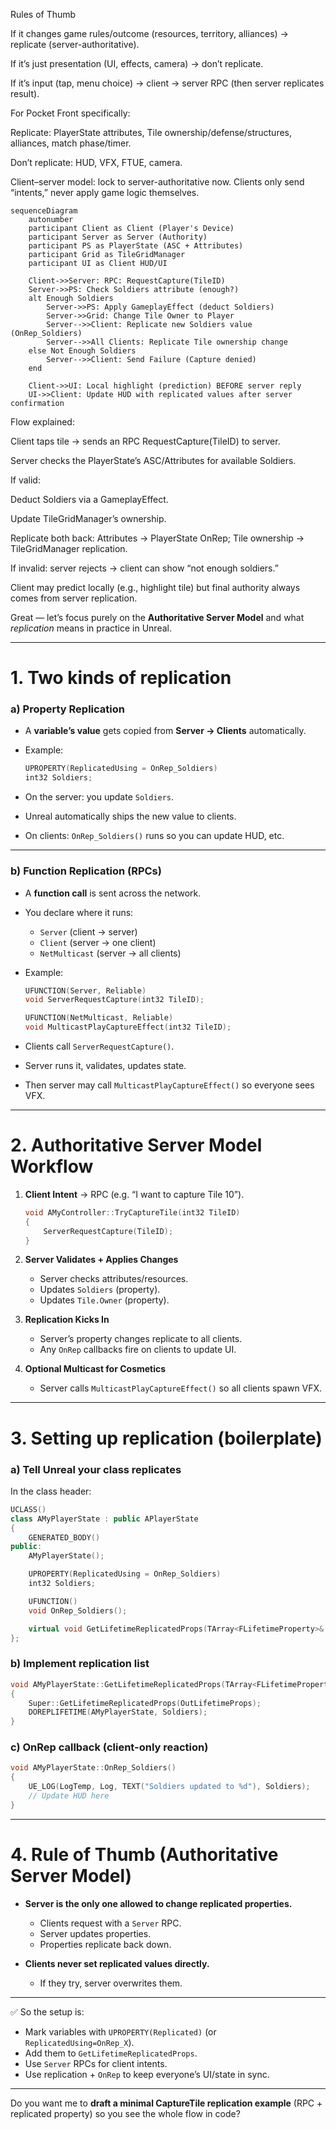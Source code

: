 Rules of Thumb

If it changes game rules/outcome (resources, territory, alliances) → replicate (server-authoritative).

If it’s just presentation (UI, effects, camera) → don’t replicate.

If it’s input (tap, menu choice) → client → server RPC (then server replicates result).

For Pocket Front specifically:

Replicate: PlayerState attributes, Tile ownership/defense/structures, alliances, match phase/timer.

Don’t replicate: HUD, VFX, FTUE, camera.

Client–server model: lock to server-authoritative now. Clients only send “intents,” never apply game logic themselves.

```mermaid
sequenceDiagram
    autonumber
    participant Client as Client (Player's Device)
    participant Server as Server (Authority)
    participant PS as PlayerState (ASC + Attributes)
    participant Grid as TileGridManager
    participant UI as Client HUD/UI

    Client->>Server: RPC: RequestCapture(TileID)
    Server->>PS: Check Soldiers attribute (enough?)
    alt Enough Soldiers
        Server->>PS: Apply GameplayEffect (deduct Soldiers)
        Server->>Grid: Change Tile Owner to Player
        Server-->>Client: Replicate new Soldiers value (OnRep_Soldiers)
        Server-->>All Clients: Replicate Tile ownership change
    else Not Enough Soldiers
        Server-->>Client: Send Failure (Capture denied)
    end

    Client->>UI: Local highlight (prediction) BEFORE server reply
    UI->>Client: Update HUD with replicated values after server confirmation
```

Flow explained:

Client taps tile → sends an RPC RequestCapture(TileID) to server.

Server checks the PlayerState’s ASC/Attributes for available Soldiers.

If valid:

Deduct Soldiers via a GameplayEffect.

Update TileGridManager’s ownership.

Replicate both back: Attributes → PlayerState OnRep; Tile ownership → TileGridManager replication.

If invalid: server rejects → client can show “not enough soldiers.”

Client may predict locally (e.g., highlight tile) but final authority always comes from server replication.

Great — let’s focus purely on the **Authoritative Server Model** and what *replication* means in practice in Unreal.

---

# 1. Two kinds of replication

### a) **Property Replication**

* A **variable’s value** gets copied from **Server → Clients** automatically.
* Example:

  ```cpp
  UPROPERTY(ReplicatedUsing = OnRep_Soldiers)
  int32 Soldiers;
  ```
* On the server: you update `Soldiers`.
* Unreal automatically ships the new value to clients.
* On clients: `OnRep_Soldiers()` runs so you can update HUD, etc.

---

### b) **Function Replication (RPCs)**

* A **function call** is sent across the network.
* You declare where it runs:

    * `Server` (client → server)
    * `Client` (server → one client)
    * `NetMulticast` (server → all clients)
* Example:

  ```cpp
  UFUNCTION(Server, Reliable)
  void ServerRequestCapture(int32 TileID);

  UFUNCTION(NetMulticast, Reliable)
  void MulticastPlayCaptureEffect(int32 TileID);
  ```
* Clients call `ServerRequestCapture()`.
* Server runs it, validates, updates state.
* Then server may call `MulticastPlayCaptureEffect()` so everyone sees VFX.

---

# 2. Authoritative Server Model Workflow

1. **Client Intent** → RPC (e.g. “I want to capture Tile 10”).

   ```cpp
   void AMyController::TryCaptureTile(int32 TileID)
   {
       ServerRequestCapture(TileID);
   }
   ```

2. **Server Validates + Applies Changes**

    * Server checks attributes/resources.
    * Updates `Soldiers` (property).
    * Updates `Tile.Owner` (property).

3. **Replication Kicks In**

    * Server’s property changes replicate to all clients.
    * Any `OnRep` callbacks fire on clients to update UI.

4. **Optional Multicast for Cosmetics**

    * Server calls `MulticastPlayCaptureEffect()` so all clients spawn VFX.

---

# 3. Setting up replication (boilerplate)

### a) Tell Unreal your class replicates

In the class header:

```cpp
UCLASS()
class AMyPlayerState : public APlayerState
{
    GENERATED_BODY()
public:
    AMyPlayerState();

    UPROPERTY(ReplicatedUsing = OnRep_Soldiers)
    int32 Soldiers;

    UFUNCTION()
    void OnRep_Soldiers();

    virtual void GetLifetimeReplicatedProps(TArray<FLifetimeProperty>& OutLifetimeProps) const override;
};
```

### b) Implement replication list

```cpp
void AMyPlayerState::GetLifetimeReplicatedProps(TArray<FLifetimeProperty>& OutLifetimeProps) const
{
    Super::GetLifetimeReplicatedProps(OutLifetimeProps);
    DOREPLIFETIME(AMyPlayerState, Soldiers);
}
```

### c) OnRep callback (client-only reaction)

```cpp
void AMyPlayerState::OnRep_Soldiers()
{
    UE_LOG(LogTemp, Log, TEXT("Soldiers updated to %d"), Soldiers);
    // Update HUD here
}
```

---

# 4. Rule of Thumb (Authoritative Server Model)

* **Server is the only one allowed to change replicated properties.**

    * Clients request with a `Server` RPC.
    * Server updates properties.
    * Properties replicate back down.

* **Clients never set replicated values directly.**

    * If they try, server overwrites them.

---

✅ So the setup is:

* Mark variables with `UPROPERTY(Replicated)` (or `ReplicatedUsing=OnRep_X`).
* Add them to `GetLifetimeReplicatedProps`.
* Use `Server` RPCs for client intents.
* Use replication + `OnRep` to keep everyone’s UI/state in sync.

---

Do you want me to **draft a minimal CaptureTile replication example** (RPC + replicated property) so you see the whole flow in code?
